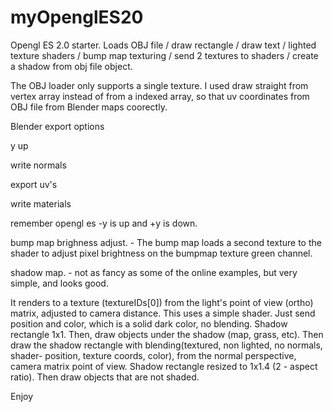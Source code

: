 # myOpenglES20
Opengl ES 2.0 starter. Loads OBJ file / draw rectangle / draw text / lighted texture shaders / bump map texturing / send 2 textures to shaders / create a shadow from obj file object.

The OBJ loader only supports a single texture. I used draw straight from vertex array instead of from a indexed array, so that uv coordinates from OBJ file from Blender maps coorectly.

Blender export options 

y up

write normals

export uv's

write materials



remember opengl es -y is up and +y is down.

bump map brighness adjust. - The bump map loads a second texture to the shader to adjust pixel brightness on the bumpmap texture green channel.

shadow map. - not as fancy as some of the online examples, but very simple, and looks good. 

It renders to a texture (textureIDs[0]) from the light's point of view (ortho) matrix, adjusted to camera distance. This uses a simple shader. Just send position and color, which is a solid dark color, no blending. Shadow rectangle 1x1.
Then, draw objects under the shadow (map, grass, etc).
Then draw the shadow rectangle with blending(textured, non lighted, no normals, shader- position, texture coords, color), from the normal perspective, camera matrix point of view. Shadow rectangle resized to 1x1.4 (2 - aspect ratio).
Then draw objects that are not shaded.

Enjoy
